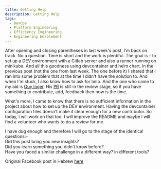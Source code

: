 ```yaml
---
title: Getting Help
description: Getting Help
tags:
  - DevOps
  - Platform Engineering
  - Efficiency Engineering
  - Engineering Enablement
---
```

After opening and closing parentheses in last week's post, I'm back on track. No
a question. Time is short and the work is plentiful.
The goal is - to set up a DEV environment with a Gitlab server and also a
runner running on minikube. And all this goodness using devcontainer and helm
chart.
In the previous post (not the one from last week. The one before it) I shared
that I ran into some problem that at the time I didn't have the solution to. And
when I'm stuck, I also know how to ask for help. And the one who came to my aid
is [Guy Inger][2]. His [PR][3] is still in the review stage, so if you have
something to contribute, add, feedback then now is the time.

What's more, I came to know that there is no sufficient information in the
project about how to set up the DEV environment. Having the devcontainer
configuration files doesn't make it clear enough for a new contributor. So
today, I will work on that too. I will improve the README and maybe I will find
a volunteer who wants to do a review for me.

I have dug enough and therefore I will go to the stage of the identical
questions:-  
Did this post bring you new insights?  
Did you learn something you didn't know before?  
Have you faced a similar challenge in a different way? in different tools?  

Original Facebook post in Hebrew [here][1]

[1]: https://www.facebook.com/groups/devopsloft/posts/1874558922937636/
[2]: https://www.facebook.com/GUY312
[3]: https://github.com/platform-engineering-org/gitlab-runners/pull/34

